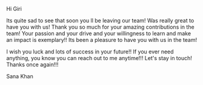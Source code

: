 Hi Giri

Its quite sad to see that soon you ll be leaving our team! Was really great to have you with us! Thank you so much for your amazing contributions in the team! Your passion and your drive and your willingness to learn and make an impact is exemplary!! Its been a pleasure to have you with us in the team!

I wish you luck and lots of success in your future!! If you ever need anything, you know you can reach out to me anytime!!! Let's stay in touch! Thanks once again!!!

Sana Khan